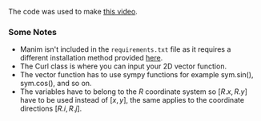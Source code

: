 The code was used to make [this video](link).

### Some Notes
- Manim isn't included in the `requirements.txt` file as it requires a different installation method provided [here](https://docs.manim.community/en/stable/installation.html).
- The Curl class is where you can input your 2D vector function.
- The vector function has to use sympy functions for example sym.sin(), sym.cos(), and so on.
- The variables have to belong to the $R$ coordinate system so $[R.x, R.y]$ have to be used instead of $[x, y]$, the same applies to the coordinate directions $[R.i, R.j]$.
